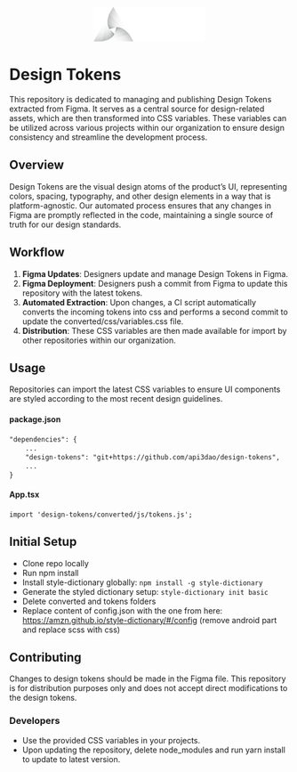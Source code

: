 <p align="center">
<img src="public/api3-logo.webp" width="200px" alt="Logo" />
</p>

# Design Tokens

This repository is dedicated to managing and publishing Design Tokens extracted from Figma. It serves as a central source for design-related assets, which are then transformed into CSS variables. These variables can be utilized across various projects within our organization to ensure design consistency and streamline the development process.

## Overview

Design Tokens are the visual design atoms of the product’s UI, representing colors, spacing, typography, and other design elements in a way that is platform-agnostic. Our automated process ensures that any changes in Figma are promptly reflected in the code, maintaining a single source of truth for our design standards.

## Workflow

1. **Figma Updates**: Designers update and manage Design Tokens in Figma.
2. **Figma Deployment**: Designers push a commit from Figma to update this repository with the latest tokens.
3. **Automated Extraction**: Upon changes, a CI script automatically converts the incoming tokens into css and performs a second commit to update the converted/css/variables.css file.
4. **Distribution**: These CSS variables are then made available for import by other repositories within our organization.

## Usage

Repositories can import the latest CSS variables to ensure UI components are styled according to the most recent design guidelines.

#### package.json

```text
"dependencies": {
    ...
    "design-tokens": "git+https://github.com/api3dao/design-tokens",
    ...
}
```

#### App.tsx

```text
import 'design-tokens/converted/js/tokens.js';
```

## Initial Setup

- Clone repo locally
- Run npm install
- Install style-dictionary globally: `npm install -g style-dictionary`
- Generate the styled dictionary setup: `style-dictionary init basic`
- Delete converted and tokens folders
- Replace content of config.json with the one from here: https://amzn.github.io/style-dictionary/#/config (remove android part and replace scss with css)

## Contributing

Changes to design tokens should be made in the Figma file. This repository is for distribution purposes only and does not accept direct modifications to the design tokens.

### Developers

- Use the provided CSS variables in your projects.
- Upon updating the repository, delete node_modules and run yarn install to update to latest version.
